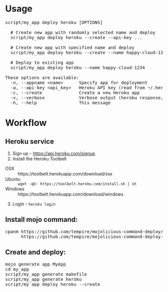 # Usage
<pre>
script/my_app deploy heroku [OPTIONS]

  # Create new app with randomly selected name and deploy
  script/my_app deploy heroku --create --api-key ...

  # Create new app with specified name and deploy
  script/my_app deploy heroku --create --name happy-cloud-1234

  # Deploy to existing app
  script/my_app deploy heroku --name happy-cloud-1234

These options are available:
  -n, --appname &lt;name&gt;      Specify app for deployment
  -a, --api-key &lt;api_key&gt;   Heroku API key (read from ~/.heroku/credentials by default).
  -c, --create              Create a new Heroku app
  -v, --verbose             Verbose output (heroku response, git output)
  -h, --help                This message
</pre>

# Workflow

## Heroku service

1. Sign up - https://api.heroku.com/signup
2. Install the Heroku Toolbelt
<dl>
    <dt>OSX</dt><dd>https://toolbelt.herokuapp.com/download/osx</dd>
    <dt>Ubuntu</dt><dd><code>wget -qO- https://toolbelt.heroku.com/install.sh | sh</code></dd>
    <dt>Windows</dt><dd>https://toolbelt.herokuapp.com/download/windows</dd>
</dl>

3. Login - `heroku login`

## Install mojo command:

<pre>
cpanm https://github.com/tempire/mojolicious-command-deploy/raw/master/Mojolicious-Command-deploy-0.01.tar.gz \
      https://github.com/tempire/mojolicious-command-deploy-heroku/raw/master/Mojolicious-Command-deploy-heroku-0.01.tar.gz
</pre>

## Create and deploy:
<pre>
mojo generate app MyApp
cd my_app
script/my_app generate makefile
script/my_app generate heroku
script/my_app deploy heroku --create
</pre>
